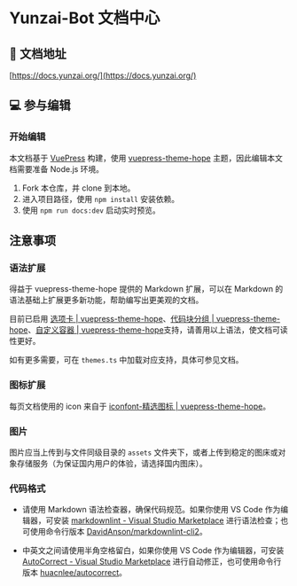 # Yunzai-Bot 文档中心

## 📑 文档地址

[https://docs.yunzai.org/](https://docs.yunzai.org/)

## 💻 参与编辑

### 开始编辑

本文档基于 [VuePress](https://vuepress.vuejs.org/zh/) 构建，使用 [vuepress-theme-hope](https://vuepress-theme-hope.github.io/v2/) 主题，因此编辑本文档需要准备 Node.js 环境。

1. Fork 本仓库，并 clone 到本地。
2. 进入项目路径，使用 `npm install` 安装依赖。
3. 使用 `npm run docs:dev` 启动实时预览。

## 注意事项

### 语法扩展

得益于 vuepress-theme-hope 提供的 Markdown 扩展，可以在 Markdown 的语法基础上扩展更多新功能，帮助编写出更美观的文档。

目前已启用 [选项卡 | vuepress-theme-hope](https://vuepress-theme-hope.github.io/v2/zh/guide/markdown/tabs.html)、[代码块分组 | vuepress-theme-hope](https://vuepress-theme-hope.github.io/v2/zh/guide/markdown/code-tabs.html)、[自定义容器 | vuepress-theme-hope](https://vuepress-theme-hope.github.io/v2/zh/guide/markdown/container.html)支持，请善用以上语法，使文档可读性更好。

如有更多需要，可在 `themes.ts` 中加载对应支持，具体可参见文档。

### 图标扩展

每页文档使用的 icon 来自于 [iconfont-精选图标 | vuepress-theme-hope](https://vuepress-theme-hope.github.io/v2/zh/guide/interface/icon.html#iconfont-%E7%B2%BE%E9%80%89%E5%9B%BE%E6%A0%87)。

### 图片

图片应当上传到与文件同级目录的 `assets` 文件夹下，或者上传到稳定的图床或对象存储服务（为保证国内用户的体验，请选择国内图床）。

### 代码格式

- 请使用 Markdown 语法检查器，确保代码规范。如果你使用 VS Code 作为编辑器，可安装 [markdownlint - Visual Studio Marketplace](https://marketplace.visualstudio.com/items?itemName=DavidAnson.vscode-markdownlint) 进行语法检查；也可使用命令行版本 [DavidAnson/markdownlint-cli2](https://github.com/DavidAnson/markdownlint-cli2)。

- 中英文之间请使用半角空格留白，如果你使用 VS Code 作为编辑器，可安装 [AutoCorrect - Visual Studio Marketplace](https://marketplace.visualstudio.com/items?itemName=huacnlee.auto-correct) 进行自动修正，也可使用命令行版本 [huacnlee/autocorrect](https://github.com/huacnlee/autocorrect#using-cli)。
